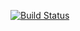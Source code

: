 [![Build Status](https://travis-ci.org/falconx/luke.png?branch=master)](https://travis-ci.org/falconx/luke)

